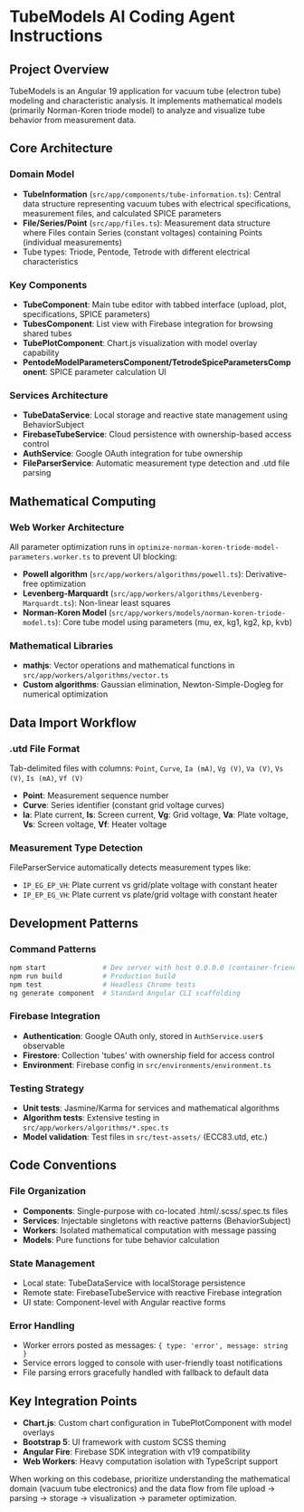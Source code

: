 # TubeModels AI Coding Agent Instructions

## Project Overview

TubeModels is an Angular 19 application for vacuum tube (electron tube) modeling and characteristic analysis. It implements mathematical models (primarily Norman-Koren triode model) to analyze and visualize tube behavior from measurement data.

## Core Architecture

### Domain Model

- **TubeInformation** (`src/app/components/tube-information.ts`): Central data structure representing vacuum tubes with electrical specifications, measurement files, and calculated SPICE parameters
- **File/Series/Point** (`src/app/files.ts`): Measurement data structure where Files contain Series (constant voltages) containing Points (individual measurements)
- Tube types: Triode, Pentode, Tetrode with different electrical characteristics

### Key Components

- **TubeComponent**: Main tube editor with tabbed interface (upload, plot, specifications, SPICE parameters)
- **TubesComponent**: List view with Firebase integration for browsing shared tubes
- **TubePlotComponent**: Chart.js visualization with model overlay capability
- **PentodeModelParametersComponent/TetrodeSpiceParametersComponent**: SPICE parameter calculation UI

### Services Architecture

- **TubeDataService**: Local storage and reactive state management using BehaviorSubject
- **FirebaseTubeService**: Cloud persistence with ownership-based access control
- **AuthService**: Google OAuth integration for tube ownership
- **FileParserService**: Automatic measurement type detection and .utd file parsing

## Mathematical Computing

### Web Worker Architecture

All parameter optimization runs in `optimize-norman-koren-triode-model-parameters.worker.ts` to prevent UI blocking:

- **Powell algorithm** (`src/app/workers/algorithms/powell.ts`): Derivative-free optimization
- **Levenberg-Marquardt** (`src/app/workers/algorithms/Levenberg-Marquardt.ts`): Non-linear least squares
- **Norman-Koren Model** (`src/app/workers/models/norman-koren-triode-model.ts`): Core tube model using parameters (mu, ex, kg1, kg2, kp, kvb)

### Mathematical Libraries

- **mathjs**: Vector operations and mathematical functions in `src/app/workers/algorithms/vector.ts`
- **Custom algorithms**: Gaussian elimination, Newton-Simple-Dogleg for numerical optimization

## Data Import Workflow

### .utd File Format

Tab-delimited files with columns: `Point`, `Curve`, `Ia (mA)`, `Vg (V)`, `Va (V)`, `Vs (V)`, `Is (mA)`, `Vf (V)`

- **Point**: Measurement sequence number
- **Curve**: Series identifier (constant grid voltage curves)
- **Ia**: Plate current, **Is**: Screen current, **Vg**: Grid voltage, **Va**: Plate voltage, **Vs**: Screen voltage, **Vf**: Heater voltage

### Measurement Type Detection

FileParserService automatically detects measurement types like:

- `IP_EG_EP_VH`: Plate current vs grid/plate voltage with constant heater
- `IP_EP_EG_VH`: Plate current vs plate/grid voltage with constant heater

## Development Patterns

### Command Patterns

```bash
npm start              # Dev server with host 0.0.0.0 (container-friendly)
npm run build          # Production build
npm test               # Headless Chrome tests
ng generate component  # Standard Angular CLI scaffolding
```

### Firebase Integration

- **Authentication**: Google OAuth only, stored in `AuthService.user$` observable
- **Firestore**: Collection 'tubes' with ownership field for access control
- **Environment**: Firebase config in `src/environments/environment.ts`

### Testing Strategy

- **Unit tests**: Jasmine/Karma for services and mathematical algorithms
- **Algorithm tests**: Extensive testing in `src/app/workers/algorithms/*.spec.ts`
- **Model validation**: Test files in `src/test-assets/` (ECC83.utd, etc.)

## Code Conventions

### File Organization

- **Components**: Single-purpose with co-located .html/.scss/.spec.ts files
- **Services**: Injectable singletons with reactive patterns (BehaviorSubject)
- **Workers**: Isolated mathematical computation with message passing
- **Models**: Pure functions for tube behavior calculation

### State Management

- Local state: TubeDataService with localStorage persistence
- Remote state: FirebaseTubeService with reactive Firebase integration
- UI state: Component-level with Angular reactive forms

### Error Handling

- Worker errors posted as messages: `{ type: 'error', message: string }`
- Service errors logged to console with user-friendly toast notifications
- File parsing errors gracefully handled with fallback to default data

## Key Integration Points

- **Chart.js**: Custom chart configuration in TubePlotComponent with model overlays
- **Bootstrap 5**: UI framework with custom SCSS theming
- **Angular Fire**: Firebase SDK integration with v19 compatibility
- **Web Workers**: Heavy computation isolation with TypeScript support

When working on this codebase, prioritize understanding the mathematical domain (vacuum tube electronics) and the data flow from file upload → parsing → storage → visualization → parameter optimization.
